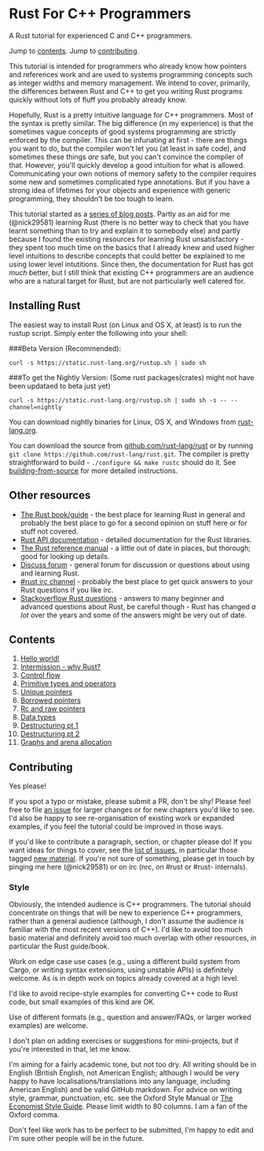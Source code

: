 # Rust For C++ Programmers

A Rust tutorial for experienced C and C++ programmers.

Jump to [contents](https://github.com/nick29581/r4cppp#contents).
Jump to [contributing](https://github.com/nick29581/r4cppp#contributing).

This tutorial is intended for programmers who already know how pointers and
references work and are used to systems programming concepts such as integer
widths and memory management. We intend to cover, primarily, the differences
between Rust and C++ to get you writing Rust programs quickly without lots of
fluff you probably already know.

Hopefully, Rust is a pretty intuitive language for C++ programmers. Most of the
syntax is pretty similar. The big difference (in my experience) is that the
sometimes vague concepts of good systems programming are strictly enforced by
the compiler. This can be infuriating at first - there are things you want to
do, but the compiler won't let you (at least in safe code), and sometimes these
things *are* safe, but you can't convince the compiler of that. However, you'll
quickly develop a good intuition for what is allowed. Communicating your own
notions of memory safety to the compiler requires some new and sometimes
complicated type annotations. But if you have a strong idea of lifetimes for
your objects and experience with generic programming, they shouldn't be too
tough to learn.

This tutorial started as a [series of blog posts](http://featherweightmusings.blogspot.co.nz/search/label/rust-for-c).
Partly as an aid for me (@nick29581) learning Rust (there is no better way to
check that you have learnt something than to try and explain it to somebody
else) and partly because I found the existing resources for learning Rust
unsatisfactory - they spent too much time on the basics that I already knew and
used higher level intuitions to describe concepts that could better be explained
to me using lower level intutitions. Since then, the documentation for Rust has
got *much* better, but I still think that existing C++ programmers are an
audience who are a natural target for Rust, but are not particularly well
catered for.


## Installing Rust

The easiest way to install Rust (on Linux and OS X, at least) is to run the rustup
script. Simply enter the following into your shell:

###Beta Version (Recommended):
```
curl -s https://static.rust-lang.org/rustup.sh | sudo sh
```

###To get the Nightly Version:
(Some rust packages(crates) might not have been updataed to beta just yet)
```
curl -s https://static.rust-lang.org/rustup.sh | sudo sh -s -- --channel=nightly
```

You can download nightly binaries for Linux, OS X, and Windows from
[rust-lang.org](http://www.rust-lang.org/install.html).

You can download the source from [github.com/rust-lang/rust](https://github.com/rust-lang/rust)
or by running `git clone https://github.com/rust-lang/rust.git`. The compiler is
pretty straightforward to build - `./configure && make rustc` should do it. See
[building-from-source](https://github.com/rust-lang/rust#building-from-source)
for more detailed instructions.


## Other resources

* [The Rust book/guide](http://doc.rust-lang.org/book/) - the best place for
  learning Rust in general and probably the best place to go for a second opinion
  on stuff here or for stuff not covered.
* [Rust API documentation](http://doc.rust-lang.org/std/index.html) - detailed
  documentation for the Rust libraries.
* [The Rust reference manual](http://doc.rust-lang.org/reference.html) - a little
  out of date in places, but thorough; good for looking up details.
* [Discuss forum](http://users.rust-lang.org/) - general forum for discussion or
  questions about using and learning Rust.
* [#rust irc channel](https://chat.mibbit.com/?server=irc.mozilla.org&channel=%23rust) - probably
  the best place to get quick answers to your Rust questions if you like irc.
* [Stackoverflow Rust questions](https://stackoverflow.com/questions/tagged/rust) - answers
  to many beginner and advanced questions about Rust, be careful though - Rust
  has changed *a lot* over the years and some of the answers might be very out of date.


## Contents

1. [Hello world!](https://github.com/nrc/r4cppp/blob/master/hello%20world.md)
1. [Intermission - why Rust?](https://github.com/nrc/r4cppp/blob/master/why%20rust.md)
1. [Control flow](https://github.com/nrc/r4cppp/blob/master/control%20flow.md)
1. [Primitive types and operators](https://github.com/nrc/r4cppp/blob/master/primitives.md)
1. [Unique pointers](https://github.com/nrc/r4cppp/blob/master/unique.md)
1. [Borrowed pointers](https://github.com/nrc/r4cppp/blob/master/borrowed.md)
1. [Rc and raw pointers](https://github.com/nrc/r4cppp/blob/master/rc%20raw.md)
1. [Data types](https://github.com/nrc/r4cppp/blob/master/data%20types.md)
1. [Destructuring pt 1](https://github.com/nrc/r4cppp/blob/master/destructuring.md)
1. [Destructuring pt 2](https://github.com/nrc/r4cppp/blob/master/destructuring2.md)
1. [Graphs and arena allocation](https://github.com/nrc/r4cppp/blob/master/graphs/README.md)


## Contributing

Yes please!

If you spot a typo or mistake, please submit a PR, don't be shy! Please feel
free to file [an issue](https://github.com/nick29581/r4cppp/issues/new) for
larger changes or for new chapters you'd like to see. I'd also be happy to see
re-organisation of existing work or expanded examples, if you feel the tutorial
could be improved in those ways.

If you'd like to contribute a paragraph, section, or chapter please do! If you
want ideas for things to cover, see the [list of issues](https://github.com/nick29581/r4cppp/issues),
in particular those tagged [new material](https://github.com/nick29581/r4cppp/labels/new%20material).
If you're not sure of something, please get in touch by pinging me here
(@nick29581) or on irc (nrc, on #rust or #rust- internals).


### Style

Obviously, the intended audience is C++ programmers. The tutorial should
concentrate on things that will be new to experience C++ programmers, rather
than a general audience (although, I don't assume the audience is familiar with
the most recent versions of C++). I'd like to avoid too much basic material and
definitely avoid too much overlap with other resources, in particular the Rust
guide/book.

Work on edge case use cases (e.g., using a different build system from Cargo, or
writing syntax extensions, using unstable APIs) is definitely welcome. As is in
depth work on topics already covered at a high level.

I'd like to avoid recipe-style examples for converting C++ code to Rust code,
but small examples of this kind are OK.

Use of different formats (e.g., question and answer/FAQs, or larger worked
examples) are welcome.

I don't plan on adding exercises or suggestions for mini-projects, but if you're
interested in that, let me know.

I'm aiming for a fairly academic tone, but not too dry. All writing should be in
English (British English, not American English; although I would be very happy
to have localisations/translations into any language, including American
English) and be valid GitHub markdown. For advice on writing style, grammar,
punctuation, etc. see the Oxford Style Manual
or [The Economist Style Guide](http://www.economist.com/styleguide/introduction).
Please limit width to 80 columns. I am a fan of the Oxford comma.

Don't feel like work has to be perfect to be submitted, I'm happy to edit and
I'm sure other people will be in the future.

